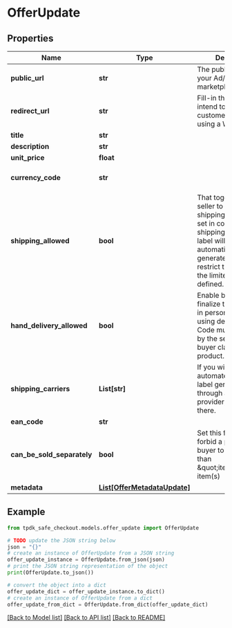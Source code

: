 # OfferUpdate



## Properties

Name | Type | Description | Notes
------------ | ------------- | ------------- | -------------
**public_url** | **str** | The public URL for your Ad/Offer on your marketplace. | [optional] 
**redirect_url** | **str** | Fill-in that field IF you intend to redirect your customer instead of using a WebView. | [optional] 
**title** | **str** |  | [optional] 
**description** | **str** |  | [optional] 
**unit_price** | **float** |  | [optional] 
**currency_code** | **str** |  | [optional] [default to 'EUR']
**shipping_allowed** | **bool** | That toggle allows the seller to propose shipping for its item. If set in conjunction of shippingCarrier, the label will be automatically generated. Also, it will restrict the carrier to the limited subset defined. | [optional] 
**hand_delivery_allowed** | **bool** | Enable both parties to finalize the transaction in person rather than using delivery. A QR Code must be scanned by the seller once the buyer claims the product. | [optional] [default to True]
**shipping_carriers** | **List[str]** | If you wish to enable automated shipping label generation through a specific provider, specify it there. | [optional] 
**ean_code** | **str** |  | [optional] 
**can_be_sold_separately** | **bool** | Set this flag to false to forbid a potential buyer to acquire less than \&quot;itemCount\&quot; item(s) | [optional] [default to True]
**metadata** | [**List[OfferMetadataUpdate]**](OfferMetadataUpdate.md) |  | [optional] 

## Example

```python
from tpdk_safe_checkout.models.offer_update import OfferUpdate

# TODO update the JSON string below
json = "{}"
# create an instance of OfferUpdate from a JSON string
offer_update_instance = OfferUpdate.from_json(json)
# print the JSON string representation of the object
print(OfferUpdate.to_json())

# convert the object into a dict
offer_update_dict = offer_update_instance.to_dict()
# create an instance of OfferUpdate from a dict
offer_update_from_dict = OfferUpdate.from_dict(offer_update_dict)
```
[[Back to Model list]](../README.md#documentation-for-models) [[Back to API list]](../README.md#documentation-for-api-endpoints) [[Back to README]](../README.md)


